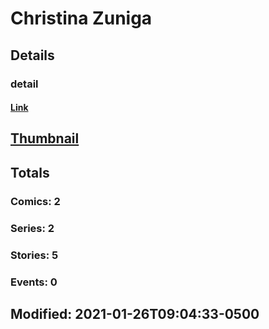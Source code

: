 # Christina  Zuniga 
## Details
### detail
#### [Link](http://marvel.com/comics/creators/14035/christina_z?utm_campaign=apiRef&utm_source=225578a89fc76f3d20fbffda5d17a88d)
## [Thumbnail](http://i.annihil.us/u/prod/marvel/i/mg/b/40/image_not_available.jpg)
## Totals
### Comics: 2
### Series: 2
### Stories: 5
### Events: 0
## Modified: 2021-01-26T09:04:33-0500